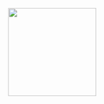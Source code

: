 <img height="180em" src="https://github-readme-stats.vercel.app/api?username=Gand0r&show_icons=true&hide_border=true&&count_private=true&include_all_commits=true" />
